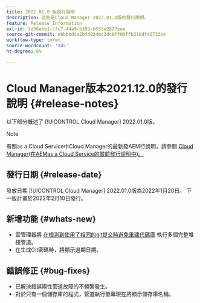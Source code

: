 ```yaml
---
title: 2022.01.0 版發行說明
description: 這些是Cloud Manager 2022.01.0版的發行說明。
feature: Release Information
exl-id: 2d38abb1-cfc7-44a9-b303-b555e2827eea
source-git-commit: ebbbbdca2bfd834bc3dc0ff06ffb318df42713ee
workflow-type: tm+mt
source-wordcount: '145'
ht-degree: 6%

---
```


# Cloud Manager版本2021.12.0的發行說明 {#release-notes}

以下部分概述了 [!UICONTROL Cloud Manager] 2022.01.0版。

>[!NOTE]
>
>有關as a Cloud Service中Cloud Manager的最新發AEM行說明，請參閱 [Cloud Manager(在AEMas a Cloud Service的當前發行說明中)。](https://experienceleague.adobe.com/docs/experience-manager-cloud-service/content/implementing/using-cloud-manager/release-notes-cloud-manager/release-notes-cm-current.html)

## 發行日期 {#release-date}

發放日期 [!UICONTROL Cloud Manager] 2022.01.0版為2022年1月20日。 下一版計畫於2022年2月10日發行。

## 新增功能 {#whats-new}

* 雲管理器將 [在檢測到使用了相同的git提交時避免重建代碼庫](/help/using/setting-up-project.md#build-artifact-reuse) 執行多個完整堆棧管道。
* 在生成Git密碼時，將顯示過期日期。

## 錯誤修正 {#bug-fixes}

* 已解決錯誤陽性管道故障的不頻繁發生。
* 對於只有一個儲存庫的程式，管道執行螢幕現在將顯示儲存庫名稱。
